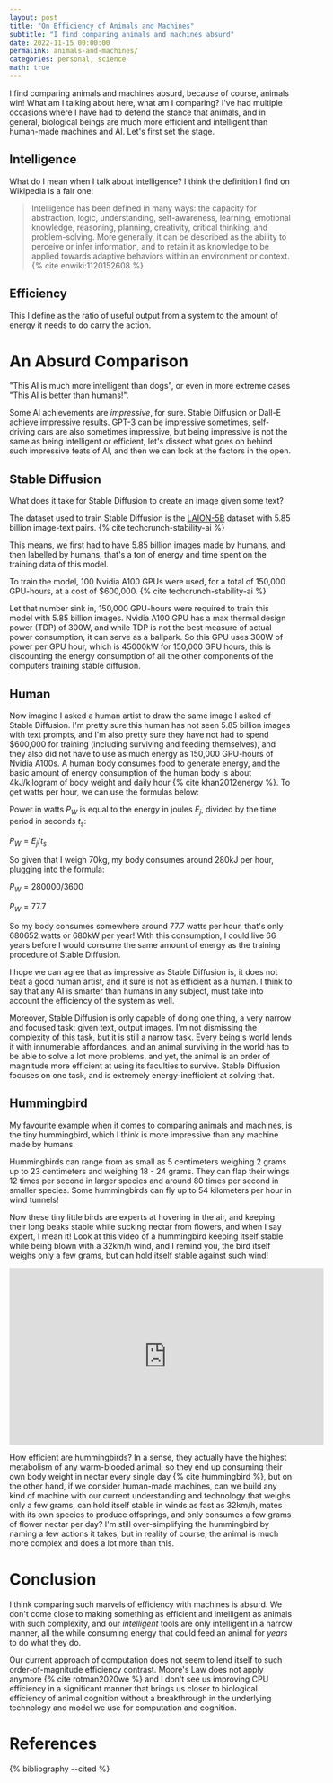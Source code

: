 ```yaml
---
layout: post
title: "On Efficiency of Animals and Machines"
subtitle: "I find comparing animals and machines absurd"
date: 2022-11-15 00:00:00
permalink: animals-and-machines/
categories: personal, science
math: true
---
```


I find comparing animals and machines absurd, because of course, animals win!
What am I talking about here, what am I comparing? I've had multiple occasions
where I have had to defend the stance that animals, and in general, biological
beings are much more efficient and intelligent than human-made
machines and AI. Let's first set the stage.

## Intelligence

What do I mean when I talk about intelligence? I think the definition I find on
Wikipedia is a fair one:

> Intelligence has been defined in many ways: the capacity for abstraction,
logic, understanding, self-awareness, learning, emotional knowledge, reasoning,
planning, creativity, critical thinking, and problem-solving. More generally, it
can be described as the ability to perceive or infer information, and to retain
it as knowledge to be applied towards adaptive behaviors within an environment
or context. {% cite enwiki:1120152608 %}

## Efficiency

This I define as the ratio of useful output from a system to the amount of
energy it needs to do carry the action.

# An Absurd Comparison

"This AI is much more intelligent than dogs", or even in more extreme cases "This
AI is better than humans!".

Some AI achievements are _impressive_, for sure. Stable Diffusion or Dall-E
achieve impressive results. GPT-3 can be impressive sometimes, self-driving cars
are also sometimes impressive, but being impressive is not the same as being
intelligent or efficient, let's dissect what goes on behind such impressive
feats of AI, and then we can look at the factors in the open.

## Stable Diffusion

What does it take for Stable Diffusion to create an image given some text?

The dataset used to train Stable Diffusion is the
[LAION-5B](https://laion.ai/blog/laion-5b/) dataset with 5.85 billion image-text
pairs. {% cite techcrunch-stability-ai %}

This means, we first had to have 5.85 billion images made by humans, and then
labelled by humans, that's a ton of energy and time spent on the training data
of this model.

To train the model, 100 Nvidia A100 GPUs were used, for a total of 150,000
GPU-hours, at a cost of $600,000. {% cite techcrunch-stability-ai %}

Let that number sink in, 150,000 GPU-hours were required to train this model
with 5.85 billion images. Nvidia A100 GPU has a max thermal design power (TDP) of 300W, and
while TDP is not the best measure of actual power consumption, it can serve as a
ballpark. So this GPU uses 300W of power per GPU hour, which is 45000kW for
150,000 GPU hours, this is discounting the energy consumption of all the other
components of the computers training stable diffusion.

## Human

Now imagine I asked a human artist to draw the same image I asked of Stable
Diffusion. I'm pretty sure this human has not seen 5.85 billion images with text
prompts, and I'm also pretty sure they have not had to spend $600,000 for
training (including surviving and feeding themselves), and they also did not
have to use as much energy as 150,000 GPU-hours of Nvidia A100s. A human body
consumes food to generate energy, and the basic amount of energy consumption of
the human body is about 4kJ/kilogram of body weight and daily hour {% cite
khan2012energy %}. To get watts per hour, we can use the formulas below:

Power in watts $P_W$ is equal to the energy in joules $E_j$, divided by the time period in
seconds $t_s$:

$P_W = E_j / t_s$

So given that I weigh 70kg, my body consumes around 280kJ per hour, plugging
into the formula:

$P_W = 280000 / 3600$

$P_W = 77.7$

So my body consumes somewhere around 77.7 watts per hour, that's only 680652 watts or
680kW per year! With this consumption, I could live 66 years before I would
consume the same amount of energy as the training procedure of Stable Diffusion.

I hope we can agree that as impressive as Stable Diffusion is, it does not beat
a good human artist, and it sure is not as efficient as a human. I think to say that any
AI is smarter than humans in any subject, must take into account the efficiency
of the system as well.

Moreover, Stable Diffusion is only capable of doing one thing, a very narrow and
focused task: given text, output images. I'm not dismissing the complexity of
this task, but it is still a narrow task. Every being's world lends it with
innumerable affordances, and an animal surviving in the world has to be able to solve
a lot more problems, and yet, the animal is an order of magnitude more efficient
at using its faculties to survive. Stable Diffusion focuses on one task, and is
extremely energy-inefficient at solving that.

## Hummingbird

My favourite example when it comes to comparing animals and machines, is the
tiny hummingbird, which I think is more impressive than any machine made by
humans.

Hummingbirds can range from as small as 5 centimeters weighing 2 grams up to 23
centimeters and weighing 18 - 24 grams. They can flap their wings 12 times per
second in larger species and around 80 times per second in smaller species.
Some hummingbirds can fly up to 54 kilometers per hour in wind tunnels!

Now these tiny little birds are experts at hovering in the air, and keeping
their long beaks stable while sucking nectar from flowers, and when I say
expert, I mean it! Look at this video of a hummingbird keeping itself stable
while being blown with a 32km/h wind, and I remind you, the
bird itself weighs only a few grams, but can hold itself stable against such
wind!

<iframe class="centered" width="560" height="315" src="https://www.youtube-nocookie.com/embed/JyqY64ovjfY" title="YouTube video player" frameborder="0" allow="accelerometer; autoplay; clipboard-write; encrypted-media; gyroscope; picture-in-picture" allowfullscreen></iframe>

How efficient are hummingbirds? In a sense, they actually have the highest
metabolism of any warm-blooded animal, so they end up consuming their own body
weight in nectar every single day {% cite hummingbird %}, but on the other hand,
if we consider human-made machines, can we build any kind of machine with our
current understanding and technology that weighs only a few grams, can hold
itself stable in winds as fast as 32km/h, mates with its own species to produce
offsprings, and only consumes a few grams of flower nectar per day? I'm still
over-simplifying the hummingbird by naming a few actions it takes, but in
reality of course, the animal is much more complex and does a lot more than
this.

# Conclusion

I think comparing such marvels of efficiency with machines is
absurd. We don't come close to making something as efficient and intelligent as
animals with such complexity, and our _intelligent_ tools are only intelligent in a narrow manner, all the while
consuming energy that could feed an animal for _years_ to do what they do.

Our current approach of computation does not seem to lend itself
to such order-of-magnitude efficiency contrast. Moore's Law does not apply
anymore {% cite rotman2020we %} and I don't see us improving CPU efficiency in a
significant manner that brings us closer to biological efficiency of animal
cognition without a breakthrough in the underlying technology and model we use
for computation and cognition.

# References

{% bibliography --cited %}
